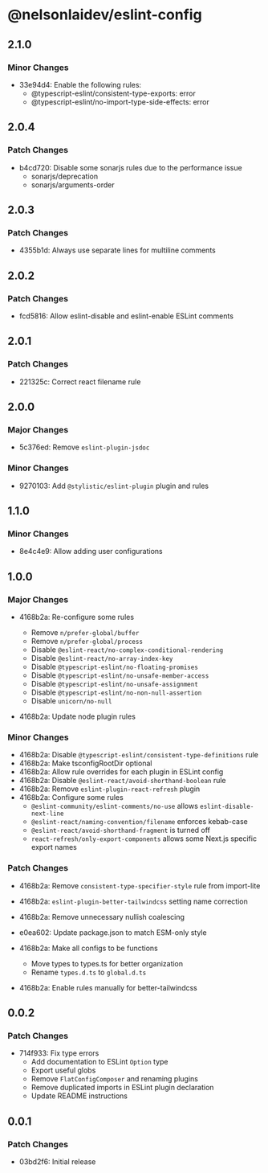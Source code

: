 # @nelsonlaidev/eslint-config

## 2.1.0

### Minor Changes

- 33e94d4: Enable the following rules:
  - @typescript-eslint/consistent-type-exports: error
  - @typescript-eslint/no-import-type-side-effects: error

## 2.0.4

### Patch Changes

- b4cd720: Disable some sonarjs rules due to the performance issue
  - sonarjs/deprecation
  - sonarjs/arguments-order

## 2.0.3

### Patch Changes

- 4355b1d: Always use separate lines for multiline comments

## 2.0.2

### Patch Changes

- fcd5816: Allow eslint-disable and eslint-enable ESLint comments

## 2.0.1

### Patch Changes

- 221325c: Correct react filename rule

## 2.0.0

### Major Changes

- 5c376ed: Remove `eslint-plugin-jsdoc`

### Minor Changes

- 9270103: Add `@stylistic/eslint-plugin` plugin and rules

## 1.1.0

### Minor Changes

- 8e4c4e9: Allow adding user configurations

## 1.0.0

### Major Changes

- 4168b2a: Re-configure some rules
  - Remove `n/prefer-global/buffer`
  - Remove `n/prefer-global/process`
  - Disable `@eslint-react/no-complex-conditional-rendering`
  - Disable `@eslint-react/no-array-index-key`
  - Disable `@typescript-eslint/no-floating-promises`
  - Disable `@typescript-eslint/no-unsafe-member-access`
  - Disable `@typescript-eslint/no-unsafe-assignment`
  - Disable `@typescript-eslint/no-non-null-assertion`
  - Disable `unicorn/no-null`

- 4168b2a: Update node plugin rules

### Minor Changes

- 4168b2a: Disable `@typescript-eslint/consistent-type-definitions` rule
- 4168b2a: Make tsconfigRootDir optional
- 4168b2a: Allow rule overrides for each plugin in ESLint config
- 4168b2a: Disable `@eslint-react/avoid-shorthand-boolean` rule
- 4168b2a: Remove `eslint-plugin-react-refresh` plugin
- 4168b2a: Configure some rules
  - `@eslint-community/eslint-comments/no-use` allows `eslint-disable-next-line`
  - `@eslint-react/naming-convention/filename` enforces kebab-case
  - `@eslint-react/avoid-shorthand-fragment` is turned off
  - `react-refresh/only-export-components` allows some Next.js specific export names

### Patch Changes

- 4168b2a: Remove `consistent-type-specifier-style` rule from import-lite
- 4168b2a: `eslint-plugin-better-tailwindcss` setting name correction
- 4168b2a: Remove unnecessary nullish coalescing
- e0ea602: Update package.json to match ESM-only style
- 4168b2a: Make all configs to be functions
  - Move types to types.ts for better organization
  - Rename `types.d.ts` to `global.d.ts`

- 4168b2a: Enable rules manually for better-tailwindcss

## 0.0.2

### Patch Changes

- 714f933: Fix type errors
  - Add documentation to ESLint `Option` type
  - Export useful globs
  - Remove `FlatConfigComposer` and renaming plugins
  - Remove duplicated imports in ESLint plugin declaration
  - Update README instructions

## 0.0.1

### Patch Changes

- 03bd2f6: Initial release
